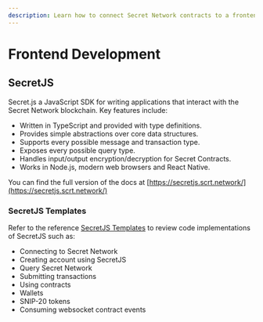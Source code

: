 ```yaml
---
description: Learn how to connect Secret Network contracts to a frontend.
---
```


# Frontend Development

## SecretJS

Secret.js a JavaScript SDK for writing applications that interact with the Secret Network blockchain. Key features include:&#x20;

* Written in TypeScript and provided with type definitions.
* Provides simple abstractions over core data structures.
* Supports every possible message and transaction type.
* Exposes every possible query type.
* Handles input/output encryption/decryption for Secret Contracts.
* Works in Node.js, modern web browsers and React Native.

You can find the full version of the docs at [https://secretjs.scrt.network/](https://secretjs.scrt.network/)

### SecretJS Templates

Refer to the reference [SecretJS Templates](https://github.com/scrtlabs/SecretJS-Templates) to review code implementations of SecretJS such as:&#x20;

* Connecting to Secret Network
* Creating account using SecretJS
* Query Secret Network
* Submitting transactions
* Using contracts
* Wallets
* SNIP-20 tokens
* Consuming websocket contract events

